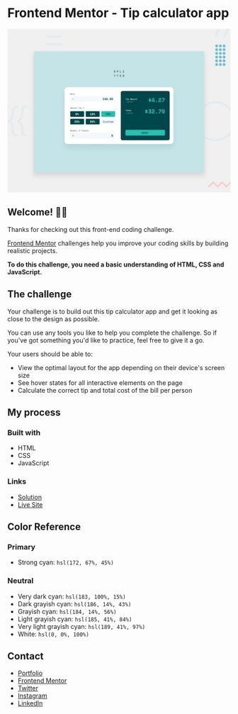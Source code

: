 # Frontend Mentor - Tip calculator app

![Design preview for the Tip calculator app coding challenge](./design/desktop-preview.jpg)

## Welcome! 👋🏻

Thanks for checking out this front-end coding challenge.

[Frontend Mentor](https://www.frontendmentor.io) challenges help you improve your coding skills by building realistic projects.

**To do this challenge, you need a basic understanding of HTML, CSS and JavaScript.**

## The challenge

Your challenge is to build out this tip calculator app and get it looking as close to the design as possible.

You can use any tools you like to help you complete the challenge. So if you've got something you'd like to practice, feel free to give it a go.

Your users should be able to:

- View the optimal layout for the app depending on their device's screen size
- See hover states for all interactive elements on the page
- Calculate the correct tip and total cost of the bill per person

## My process

### Built with

- HTML
- CSS
- JavaScript

### Links

- [Solution](https://www.frontendmentor.io/solutions/tip-calculator-solution-nngrOoxPHe)
- [Live Site](https://aimarbustamante.github.io/tip-calculator-app/)

## Color Reference

### Primary

- Strong cyan: `hsl(172, 67%, 45%)`

### Neutral

- Very dark cyan: `hsl(183, 100%, 15%)`
- Dark grayish cyan: `hsl(186, 14%, 43%)`
- Grayish cyan: `hsl(184, 14%, 56%)`
- Light grayish cyan: `hsl(185, 41%, 84%)`
- Very light grayish cyan: `hsl(189, 41%, 97%)`
- White: `hsl(0, 0%, 100%)`

## Contact

- [Portfolio](https://aimarbusta.netlify.app/)
- [Frontend Mentor](https://www.frontendmentor.io/profile/AimarBustamante)
- [Twitter](https://twitter.com/aimarBusta)
- [Instagram](https://www.instagram.com/aimarbusta.dev/)
- [LinkedIn](https://www.linkedin.com/in/aimarbustamante/)
